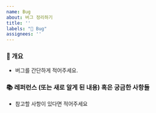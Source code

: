 ```yaml
---
name: Bug
about: 버그 정리하기
title: ''
labels: "🐞 Bug"
assignees: ''
---
```


### 📌 개요
- 버그를 간단하게 적어주세요.

### 📚 레퍼런스 (또는 새로 알게 된 내용) 혹은 궁금한 사항들
- 참고할 사항이 있다면 적어주세요